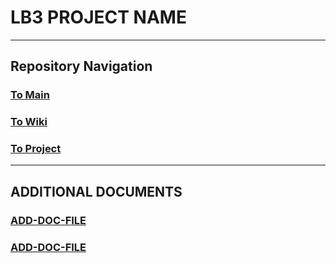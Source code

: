 # LB3 PROJECT NAME

---

## Repository Navigation

### [To Main](https://github.com/Campus-Castolo/M254)

### [To Wiki](https://github.com/Campus-Castolo/M254/wiki)

### [To Project](https://github.com/orgs/Campus-Castolo/projects/2)

---

## ADDITIONAL DOCUMENTS

### [ADD-DOC-FILE]()

### [ADD-DOC-FILE]()
